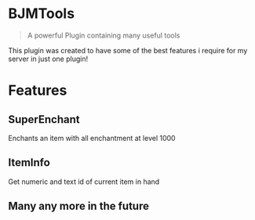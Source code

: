 # BJMTools
> A powerful Plugin containing many useful tools

This plugin was created to have some of the best features i require for my server in just one plugin!
# Features
## SuperEnchant
Enchants an item with all enchantment at level 1000
## ItemInfo
Get numeric and text id of current item in hand 
## Many any more in the future